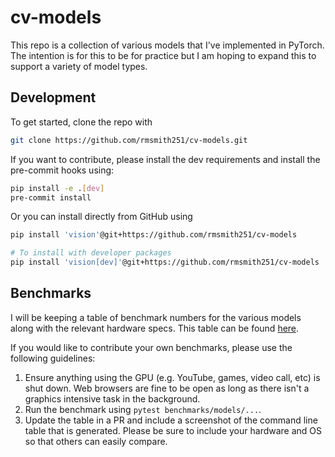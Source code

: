 # cv-models

This repo is a collection of various models that I've implemented in PyTorch. The intention is for this to be for practice but I am hoping to expand this to support a variety of model types.

## Development
To get started, clone the repo with
```bash
git clone https://github.com/rmsmith251/cv-models.git
```
If you want to contribute, please install the dev requirements and install the pre-commit hooks using:
```bash
pip install -e .[dev]
pre-commit install
```

Or you can install directly from GitHub using
```bash
pip install 'vision'@git+https://github.com/rmsmith251/cv-models

# To install with developer packages
pip install 'vision[dev]'@git+https://github.com/rmsmith251/cv-models
```

## Benchmarks
I will be keeping a table of benchmark numbers for the various models along with the relevant hardware specs. This table can be found [here](benchmarks/README.md).

If you would like to contribute your own benchmarks, please use the following guidelines:
1. Ensure anything using the GPU (e.g. YouTube, games, video call, etc) is shut down. Web browsers are fine to be open as long as there isn't a graphics intensive task in the background.
2. Run the benchmark using `pytest benchmarks/models/...`.
3. Update the table in a PR and include a screenshot of the command line table that is generated. Please be sure to include your hardware and OS so that others can easily compare.
